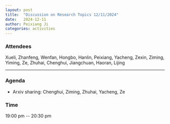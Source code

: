 ```yaml
---
layout: post
title:  "Discussion on Research Topics 12/11/2024"
date:   2024-12-11
author: Peixiang Ji
categories: activities
---
```


### Attendees

Xueli, Zhanfeng, Wenfan, Hongbo, Hanlin, Peixiang, Yacheng, Zexin, Ziming, Yiming, Ze, Zhuhai, Chenghui, Jiangchuan, Haoran, Lijing

---

### Agenda

- Arxiv sharing: Chenghui, Ziming, Zhuhai, Yacheng, Ze


### Time

19:00 pm -- 20:30 pm
